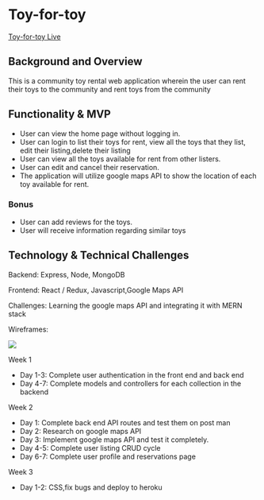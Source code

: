 # Toy-for-toy

[Toy-for-toy Live](https://whispering-refuge-48288.herokuapp.com/#/)

## Background and Overview

This is a community toy rental web application wherein the user can rent their toys to the community and rent toys from the community

## Functionality & MVP
* User can view the home page without logging in.
* User can login to list their toys for rent, view all the toys that they list, edit their listing,delete their listing
* User can view all the toys available for rent from other listers.
* User can edit and cancel their reservation.
* The application will utilize google maps API to show the location of each toy available for rent.

### Bonus
* User can add reviews for the toys.
* User will receive information regarding similar toys

## Technology & Technical Challenges
Backend: Express, Node, MongoDB

Frontend: React / Redux, Javascript,Google Maps API

Challenges: Learning the google maps API and integrating it with MERN stack

Wireframes: 

![](https://res.cloudinary.com/archhere/image/upload/v1531677162/uploaded_images/New_Wireframe_1.png)


Week 1
*  Day 1-3: Complete user authentication in the front end and back end
*  Day 4-7: Complete models and controllers for each collection in the backend

Week 2
* Day 1: Complete back end API routes and test them on post man
* Day 2: Research on google maps API 
* Day 3: Implement google maps API and test it completely.
* Day 4-5: Complete user listing CRUD cycle
* Day 6-7: Complete user profile and reservations page

Week 3
* Day 1-2: CSS,fix bugs and deploy to heroku


